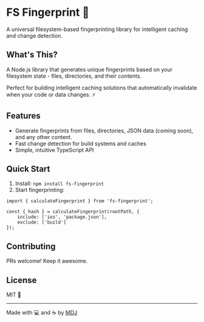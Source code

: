 # FS Fingerprint 🫆

A universal filesystem-based fingerprinting library for intelligent caching and change detection.

## What's This?

A Node.js library that generates unique fingerprints based on your filesystem state - files, directories, and their contents.

Perfect for building intelligent caching solutions that automatically invalidate when your code or data changes. ⚡

## Features

- Generate fingerprints from files, directories, JSON data (coming soon), and any other content.
- Fast change detection for build systems and caches
- Simple, intuitive TypeScript API

## Quick Start

1. Install: `npm install fs-fingerprint`
2. Start fingerprinting:

```
import { calculateFingerprint } from 'fs-fingerprint';

const { hash } = calculateFingerprint(rootPath, {
    include: ['ios', 'package.json'],
    exclude: ['build']
});
```

## Contributing

PRs welcome! Keep it awesome.

## License

MIT 💝

---

Made with 💻 and ☕️ by [MDJ](https://x.com/mdj_dev/)
